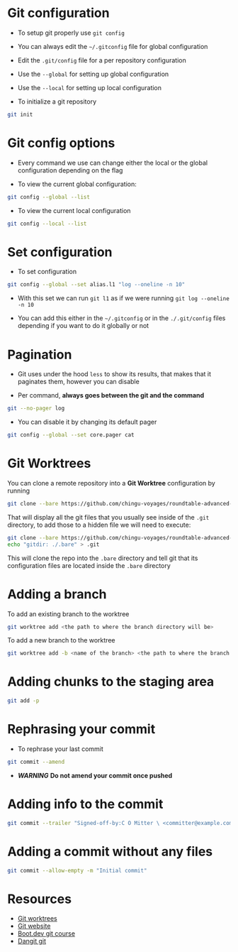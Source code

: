 # Git configuration

- To setup git properly use `git config`
- You can always edit the `~/.gitconfig` file for global configuration
- Edit the `.git/config` file for a per repository configuration
- Use the `--global` for setting up global configuration
- Use the `--local` for setting up local configuration

- To initialize a git repository

```bash
git init
```

# Git config options

- Every command we use can change either the local or the global configuration depending on the flag

- To view the current global configuration:

```bash
git config --global --list
```

- To view the current local configuration

```bash
git config --local --list
```

# Set configuration

- To set configuration

```bash
git config --global --set alias.l1 "log --oneline -n 10"
```

- With this set we can run `git l1` as if we were running `git log --oneline -n 10`

- You can add this either in the `~/.gitconfig` or in the `./.git/config` files depending if you want to do it globally or not

# Pagination

- Git uses under the hood `less` to show its results, that makes that it paginates them, however you can disable

- Per command, **always goes between the git and the command**

```bash
git --no-pager log
```

- You can disable it by changing its default pager

```bash
git config --global --set core.pager cat
```

# Git Worktrees

You can clone a remote repository into a **Git Worktree** configuration by running

```bash
git clone --bare https://github.com/chingu-voyages/roundtable-advanced-git.git
```

That will display all the git files that you usually see inside of the `.git` directory, to add those to a hidden file we will need
to execute:

```bash
git clone --bare https://github.com/chingu-voyages/roundtable-advanced-git.git .bare
echo "gitdir: ./.bare" > .git
```

This will clone the repo into the `.bare` directory and tell git that its configuration files are located inside the `.bare`
directory

# Adding a branch

To add an existing branch to the worktree

```bash
git worktree add <the path to where the branch directory will be>
```

To add a new branch to the worktree

```bash
git worktree add -b <name of the branch> <the path to where the branch directory will be>
```

# Adding chunks to the staging area

```bash
git add -p
```

# Rephrasing your commit

- To rephrase your last commit

```bash
git commit --amend
```

- **_WARNING_** **Do not amend your commit once pushed**

# Adding info to the commit

```bash
git commit --trailer "Signed-off-by:C O Mitter \ <committer@example.com>" --trailer "Helped-by:C O Mitter \ <committer@example.com>"
```

# Adding a commit without any files

```bash
git commit --allow-empty -m "Initial commit"
```

# Resources

- [Git worktrees](https://morgan.cugerone.com/blog/how-to-use-git-worktree-and-in-a-clean-way/)
- [Git website](https://git-scm.com/docs)
- [Boot.dev git course](https://www.boot.dev/lessons/65e6780d-fdde-447a-9898-b30b73793a3a)
- [Dangit git](https://dangitgit.com/)
